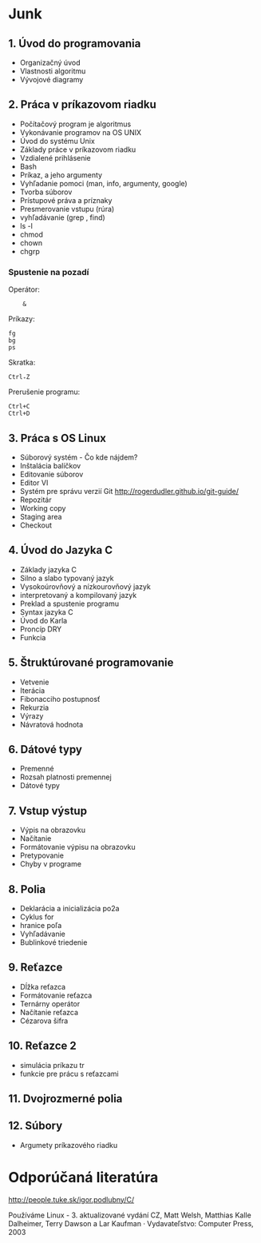 # Junk


## 1. Úvod do programovania

- Organizačný úvod
- Vlastnosti algoritmu
- Vývojové diagramy

## 2. Práca v príkazovom riadku

- Počítačový program je algoritmus
- Vykonávanie programov na OS UNIX
- Úvod do systému Unix
- Základy práce v príkazovom riadku
- Vzdialené prihlásenie
- Bash
- Príkaz, a jeho argumenty
- Vyhľadanie pomoci (man, info, argumenty, google)
- Tvorba súborov
- Prístupové práva a príznaky
- Presmerovanie vstupu (rúra)
- vyhľadávanie (grep , find)
- ls -l
- chmod
- chown
- chgrp

### Spustenie na pozadí

Operátor:

```shell
	&
```
 
Príkazy:

```shell
fg
bg
ps
```
Skratka:
	
    Ctrl₊Z

Prerušenie programu:

	Ctrl+C
    Ctrl+D
    



## 3. Práca s OS Linux

- Súborový systém - Čo kde nájdem?
- Inštalácia balíčkov
- Editovanie súborov
- Editor VI
- Systém pre správu verzií Git
http://rogerdudler.github.io/git-guide/
- Repozitár
- Working copy
- Staging area
- Checkout

## 4. Úvod do Jazyka C

- Základy jazyka C
- Silno a slabo typovaný jazyk
- Vysokoúrovňový a nízkourovňový jazyk
- interpretovaný a kompilovaný jazyk
- Preklad a spustenie programu
- Syntax jazyka C
- Úvod do Karla
- Proncíp DRY
- Funkcia

## 5. Štruktúrované programovanie


- Vetvenie
- Iterácia
- Fibonacciho postupnosť
- Rekurzia
- Výrazy
- Návratová hodnota

## 6. Dátové typy

- Premenné
- Rozsah platnosti premennej
- Dátové typy

## 7. Vstup výstup

- Výpis na obrazovku
- Načítanie
- Formátovanie výpisu na obrazovku
- Pretypovanie
- Chyby v programe

## 8. Polia

- Deklarácia a inicializácia po2a
- Cyklus for
- hranice poľa
- Vyhľadávanie
- Bublinkové triedenie

## 9. Reťazce

- Dĺžka reťazca
- Formátovanie reťazca
- Ternárny operátor
- Načítanie reťazca
- Cézarova šifra

## 10. Reťazce 2

- simulácia príkazu tr
- funkcie pre prácu s reťazcami

## 11. Dvojrozmerné polia

## 12. Súbory

- Argumety príkazového riadku

# Odporúčaná literatúra

http://people.tuke.sk/igor.podlubny/C/


Používáme Linux - 3. aktualizované vydání CZ, Matt Welsh, Matthias Kalle Dalheimer, Terry Dawson a Lar Kaufman  ·  Vydavateľstvo: Computer Press, 2003


